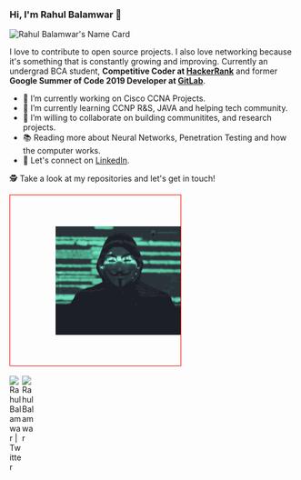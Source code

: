 ### Hi, I'm Rahul Balamwar 👋
<!-- Name Card -->
![Rahul Balamwar's Name Card](https://cardivo.vercel.app/api?name=Rahul%20Balamwar&description=Cyber%20Security%20Enthusiast,%20Part-%20Time%20Trader&image=https://avatars.githubusercontent.com/u/57124734?v=4&backgroundColor=%23313f43&instagram=asap.rahul&linkedin=whorahul&github=whorahul&twitter=whorahhul&pattern=hideout&colorPattern=%23EFF4F6&opacity=0.05&iconColor=%23fff&fontColor=%23eff4f6)

I love to contribute to open source projects. I also love networking because it's something that is constantly growing and improving. Currently an undergrad BCA student, **Competitive Coder at [HackerRank](https://hackerrank.com)** and former **Google Summer of Code 2019 Developer at [GitLab](https://gitlab.com)**.

- 🔭 I’m currently working on Cisco CCNA Projects.
- 🌱 I’m currently learning CCNP R&S, JAVA and helping tech community.
- 👯 I’m willing to collaborate on building communitites, and research projects.
- 📚 Reading more about Neural Networks, Penetration Testing and how the computer works.
- 🎉 Let's connect on [LinkedIn](https://linkedin.com/in/whorahul).

🕵 Take a look at my repositories and let's get in touch!

<div style='height: 300px; width: 300px;border:1px solid #ff0000;display:table-cell;vertical-align: middle'>
<img src= 'https://raw.githubusercontent.com/whorahul/whorahul/main/rahul-anonymous.gif' style='float:right;'/>
</div>

<br>
<a href="https://twitter.com/whorahhul">
  <img align="left" alt="Rahul Balamwar | Twitter" width="22px" src="https://cdn.jsdelivr.net/npm/simple-icons@v3/icons/twitter.svg" />
</a>
<a href="https://www.linkedin.com/in/whorahul/">
  <img align="left" alt="Rahul Balamwar" width="22px" src="https://cdn.jsdelivr.net/npm/simple-icons@v3/icons/linkedin.svg" />
</a>
